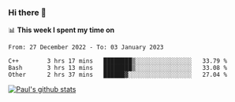 ### Hi there 👋

📊 **This week I spent my time on**
<!--START_SECTION:waka-->

```text
From: 27 December 2022 - To: 03 January 2023

C++        3 hrs 17 mins   ████████▒░░░░░░░░░░░░░░░░   33.79 %
Bash       3 hrs 13 mins   ████████▒░░░░░░░░░░░░░░░░   33.08 %
Other      2 hrs 37 mins   ██████▓░░░░░░░░░░░░░░░░░░   27.04 %
```

<!--END_SECTION:waka-->


[![Paul's github stats](https://github-readme-stats.vercel.app/api?username=mickeyouyou&theme=dracula&show_icons=true)](https://github.com/anuraghazra/github-readme-stats)
